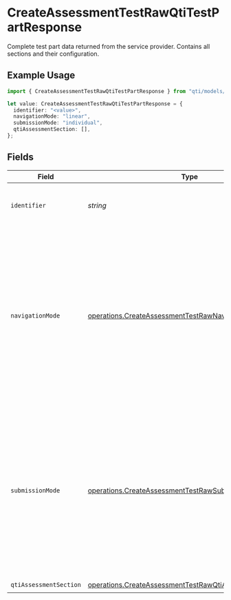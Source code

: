 # CreateAssessmentTestRawQtiTestPartResponse

Complete test part data returned from the service provider. Contains all sections and their configuration.

## Example Usage

```typescript
import { CreateAssessmentTestRawQtiTestPartResponse } from "qti/models/operations";

let value: CreateAssessmentTestRawQtiTestPartResponse = {
  identifier: "<value>",
  navigationMode: "linear",
  submissionMode: "individual",
  qtiAssessmentSection: [],
};
```

## Fields

| Field                                                                                                                                                                                                                                          | Type                                                                                                                                                                                                                                           | Required                                                                                                                                                                                                                                       | Description                                                                                                                                                                                                                                    |
| ---------------------------------------------------------------------------------------------------------------------------------------------------------------------------------------------------------------------------------------------- | ---------------------------------------------------------------------------------------------------------------------------------------------------------------------------------------------------------------------------------------------- | ---------------------------------------------------------------------------------------------------------------------------------------------------------------------------------------------------------------------------------------------- | ---------------------------------------------------------------------------------------------------------------------------------------------------------------------------------------------------------------------------------------------- |
| `identifier`                                                                                                                                                                                                                                   | *string*                                                                                                                                                                                                                                       | :heavy_check_mark:                                                                                                                                                                                                                             | Unique identifier for the entity on the service provider.                                                                                                                                                                                      |
| `navigationMode`                                                                                                                                                                                                                               | [operations.CreateAssessmentTestRawNavigationMode](../../models/operations/createassessmenttestrawnavigationmode.md)                                                                                                                           | :heavy_check_mark:                                                                                                                                                                                                                             | Controls how learners navigate through the test part. 'linear' requires items to be responded to in sequence without jumping around, while 'nonlinear' allows candidates to respond to items in any order they choose.                         |
| `submissionMode`                                                                                                                                                                                                                               | [operations.CreateAssessmentTestRawSubmissionMode](../../models/operations/createassessmenttestrawsubmissionmode.md)                                                                                                                           | :heavy_check_mark:                                                                                                                                                                                                                             | Determines how learner responses are submitted for response processing. 'individual' allows responses to be submitted as each item is completed, while 'simultaneous' means responses for all items are sent when the whole part is completed. |
| `qtiAssessmentSection`                                                                                                                                                                                                                         | [operations.CreateAssessmentTestRawQtiAssessmentSection](../../models/operations/createassessmenttestrawqtiassessmentsection.md)[]                                                                                                             | :heavy_check_mark:                                                                                                                                                                                                                             | N/A                                                                                                                                                                                                                                            |